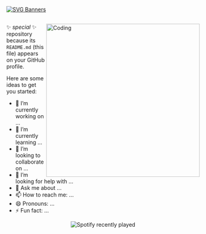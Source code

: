 
[![SVG Banners](https://svg-banners.vercel.app/api?type=typeWriter&text1=Hello%20There👋%20I'm%20Joel%20Quisbert&width=1000&height=80)](https://github.com/Akshay090/svg-banners)
##
  <img align="right" alt="Coding" width="400" src="https://i.pinimg.com/originals/72/0c/c4/720cc43d757ee638ad5054a05220fafe.gif">

✨ _special_ ✨ repository because its `README.md` (this file) appears on your GitHub profile.

Here are some ideas to get you started:

- 🔭 I’m currently working on ...
- 🌱 I’m currently learning ...
- 👯 I’m looking to collaborate on ...
- 🤔 I’m looking for help with ...
- 💬 Ask me about ...
- 📫 How to reach me: ...
- 😄 Pronouns: ...
- ⚡ Fun fact: ...
<div align="center">
    <img src="https://spotify-recently-played-readme.vercel.app/api?user=adriancrawshaw&count=1" alt="Spotify recently played" />
</div>
